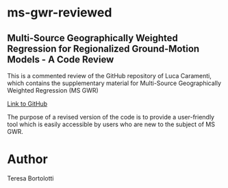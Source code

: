 # ms-gwr-reviewed

## Multi-Source Geographically Weighted Regression for Regionalized Ground-Motion Models - A Code Review

This is a commented review of the GitHub repository of Luca Caramenti, which contains the supplementary material for Multi-Source Geographically Weighted Regression (MS GWR)

[Link to GitHub](https://github.com/lucaramenti/ms-gwr)

The purpose of a revised version of the code is to provide a user-friendly tool which is easily accessible by users who are new to the subject of MS GWR.

# Author
Teresa Bortolotti

